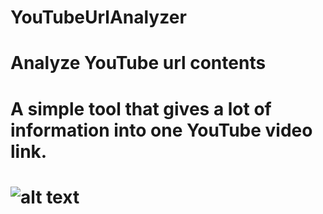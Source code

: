 # YouTubeUrlAnalyzer
# Analyze YouTube url contents
#
#
#
# A simple tool that gives a lot of information into one YouTube video link.
#
#
#
#
# ![alt text](https://img.aijaa.com/b/00187/14784442.jpg)
